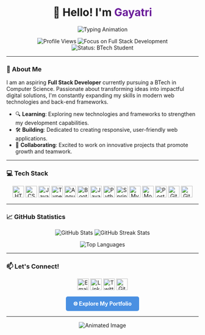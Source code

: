 <h1 align="center">👋 Hello! I'm <span style="color:#6A1B9A;">Gayatri</span></h1>

<p align="center">
  <img src="https://readme-typing-svg.herokuapp.com?font=Fira+Code&weight=600&size=28&pause=1000&color=6A1B9A&center=true&vCenter=true&width=650&height=70&lines=Full+Stack+Developer;Tech+Enthusiast;CSE+Student;Prompt+Engineer" alt="Typing Animation" />
</p>

<p align="center">
  <img src="https://komarev.com/ghpvc/?username=gayatripisya&label=Profile%20Views&color=6A1B9A&style=flat-square" alt="Profile Views">
  <img src="https://img.shields.io/badge/Focus-Full%20Stack%20Development-blueviolet?style=flat-square" alt="Focus on Full Stack Development">
  <img src="https://img.shields.io/badge/Status-BTech%20Student-orange?style=flat-square" alt="Status: BTech Student">
</p>

---

### 🌟 About Me
I am an aspiring **Full Stack Developer** currently pursuing a BTech in Computer Science. Passionate about transforming ideas into impactful digital solutions, I'm constantly expanding my skills in modern web technologies and back-end frameworks.

- 🔍 **Learning**: Exploring new technologies and frameworks to strengthen my development capabilities.
- 🛠️ **Building**: Dedicated to creating responsive, user-friendly web applications.
- 🌱 **Collaborating**: Excited to work on innovative projects that promote growth and teamwork.

---

### 💻 Tech Stack
<p align="center">
  <img src="https://img.shields.io/badge/HTML5-E34F26?style=flat-square&logo=html5&logoColor=white" alt="HTML5" height="30"/>
  <img src="https://img.shields.io/badge/CSS3-1572B6?style=flat-square&logo=css3&logoColor=white" alt="CSS3" height="30"/>
  <img src="https://img.shields.io/badge/JavaScript-F7DF1E?style=flat-square&logo=javascript&logoColor=black" alt="JavaScript" height="30"/>
  <img src="https://img.shields.io/badge/TypeScript-007ACC?style=flat-square&logo=typescript&logoColor=white" alt="TypeScript" height="30"/>
  <img src="https://img.shields.io/badge/Angular-DD0031?style=flat-square&logo=angular&logoColor=white" alt="Angular" height="30"/>
  <img src="https://img.shields.io/badge/Bootstrap-563D7C?style=flat-square&logo=bootstrap&logoColor=white" alt="Bootstrap" height="30"/>
  <img src="https://img.shields.io/badge/Java-007396?style=flat-square&logo=java&logoColor=white" alt="Java" height="30"/>
  <img src="https://img.shields.io/badge/Python-3776AB?style=flat-square&logo=python&logoColor=white" alt="Python" height="30"/>
  <img src="https://img.shields.io/badge/Spring%20Boot-6DB33F?style=flat-square&logo=spring&logoColor=white" alt="Spring Boot" height="30"/>
  <img src="https://img.shields.io/badge/MySQL-4479A1?style=flat-square&logo=mysql&logoColor=white" alt="MySQL" height="30"/>
  <img src="https://img.shields.io/badge/MongoDB-47A248?style=flat-square&logo=mongodb&logoColor=white" alt="MongoDB" height="30"/>
  <img src="https://img.shields.io/badge/Postman-FF6C37?style=flat-square&logo=postman&logoColor=white" alt="Postman" height="30"/>
  <img src="https://img.shields.io/badge/Git-F05032?style=flat-square&logo=git&logoColor=white" alt="Git" height="30"/>
  <img src="https://img.shields.io/badge/GitHub-181717?style=flat-square&logo=github&logoColor=white" alt="GitHub" height="30"/>
</p>

---

### 📈 GitHub Statistics
<div align="center">
  <img src="https://github-readme-stats.vercel.app/api?username=gayatripisya&show_icons=true&theme=radical&hide_border=true" alt="GitHub Stats" />
  <img src="https://github-readme-streak-stats.herokuapp.com/?user=gayatripisya&theme=radical&hide_border=true" alt="GitHub Streak Stats" />
</div>

<p align="center">
  <img src="https://github-readme-stats.vercel.app/api/top-langs/?username=gayatripisya&layout=compact&theme=radical&hide_border=true" alt="Top Languages" />
</p>

---

### 📫 Let's Connect!
<p align="center">
  <a href="mailto:gayatripisya@gmail.com"><img src="https://img.shields.io/badge/Gmail-D14836?style=flat-square&logo=gmail&logoColor=white" alt="Email" height="30" /></a>
  <a href="https://www.linkedin.com/in/gayatri-pisya/"><img src="https://img.shields.io/badge/LinkedIn-0A66C2?style=flat-square&logo=linkedin&logoColor=white" alt="LinkedIn" height="30" /></a>
  <a href="https://x.com/Gayatri_pisya"><img src="https://img.shields.io/badge/Twitter-1DA1F2?style=flat-square&logo=twitter&logoColor=white" alt="Twitter" height="30" /></a>
  <a href="https://github.com/gayatripisya"><img src="https://img.shields.io/badge/GitHub-181717?style=flat-square&logo=github&logoColor=white" alt="GitHub" height="30" /></a>
</p>

<p align="center">
  <a href="https://gayatripisya.vercel.app/" style="display: inline-block; background-color: #4A90E2; color: white; padding: 10px 20px; border-radius: 5px; text-decoration: none; font-weight: bold;">🌐 Explore My Portfolio</a>
</p>

---

<p align="center">
  <img src="https://media.giphy.com/media/paTz7UZbPfTZFRYnnB/giphy.gif" alt="Animated Image" />
</p>
